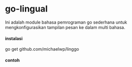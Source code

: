 # go-lingual

Ini adalah module bahasa pemrograman go sederhana untuk mengkonfigurasikan tampilan 
pesan ke dalam multi bahasa.

#### instalasi
go get github.com/michaelwp/linggo

#### contoh